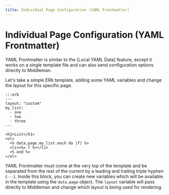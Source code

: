 ```yaml
---
title: Individual Page Configuration (YAML Frontmatter)
---
```


# Individual Page Configuration (YAML Frontmatter)

YAML Frontmatter is similar to the [Local YAML Data] feature, except it works on a single template file and can also send configuration options directly to Middleman.

Let's take a simple ERb template, adding some YAML variables and change the layout for this specific page.

    :::erb
    ---
    layout: "custom"
    my_list:
      - one
      - two
      - three
    ---
    
    <h1>List</h1>
    <ol>
      <% data.page.my_list.each do |f| %>
      <li><%= f %></li>
      <% end %>
    </ol>

YAML Frontmatter must come at the very top of the template and be separated from the rest of the current by a leading and trailing triple hyphen (`---`). Inside this block, you can create new variables which will be available in the template using the `data.page` object. The `layout` variable will pass directly to Middleman and change which layout is being used for rendering.
